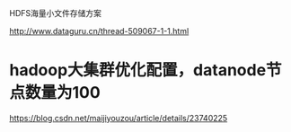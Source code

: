 HDFS海量小文件存储方案

<http://www.dataguru.cn/thread-509067-1-1.html>



# hadoop大集群优化配置，datanode节点数量为100



https://blog.csdn.net/maijiyouzou/article/details/23740225



